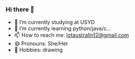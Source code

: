 ### Hi there 👋



- 🔭 I’m currently studying at USYD
- 🌱 I’m currently learning python/java/c...
- 📫 How to reach me: lotaustralin12@gmail.com
- 😄 Pronouns: She/Her
- 🍊 Hobbies: drawing

